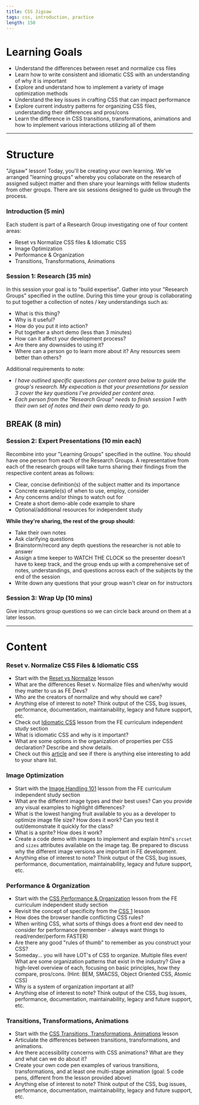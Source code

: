 ```yaml
---
title: CSS Jigsaw
tags: css, introduction, practice
length: 150
---
```


# Learning Goals

* Understand the differences between reset and normalize css files
* Learn how to write consistent and idiomatic CSS with an understanding of why it is important
* Explore and understand how to implement a variety of image optimization methods
* Understand the key issues in crafting CSS that can impact performance
* Explore current industry patterns for organizing CSS files, understanding their differences and pros/cons
* Learn the difference in CSS transitions, transformations, animations and how to implement various interactions utilizing all of them

***

# Structure
"Jigsaw" lesson! Today, you'll be creating your own learning. We've arranged "learning groups" whereby you collaborate on the research of assigned subject matter and then share your learnings with fellow students from other groups. There are six sessions designed to guide us through the process.

### Introduction (5 min)
Each student is part of a Research Group investigating one of four content areas:

* Reset vs Normalize CSS files & Idiomatic CSS
* Image Optimization
* Performance & Organization
* Transitions, Transformations, Animations

<!-- ### Session 1: Warmup (10 min)
For warmup, before you get into your Research Group, spend ten minutes getting your feet wet with your research topic. -->

### Session 1: Research (35 min)
In this session your goal is to "build expertise". Gather into your "Research Groups" specified in the outline. During this time your group is collaborating to put together a collection of notes / key understandings such as:

* What is this thing?
* Why is it useful?
* How do you put it into action?
* Put together a short demo (less than 3 minutes)
* How can it affect your development process?
* Are there any downsides to using it?
* Where can a person go to learn more about it? Any resources seem better than others?

Additional requirements to note:

* _I have outlined specific questions per content area below to guide the group's research. My expecation is that your presentations for session 3 cover the key questions I've provided per content area._
* _Each person from the "Research Group" needs to finish session 1 with their own set of notes and their own demo ready to go._

## BREAK (8 min)

### Session 2: Expert Presentations (10 min each)
Recombine into your "Learning Groups" specified in the outline. You should have one person from each of the Research Groups.
A representative from each of the research groups will take turns sharing their findings from the respective content areas as follows:

* Clear, concise definition(s) of the subject matter and its importance
* Concrete example(s) of when to use, employ, consider
* Any concerns and/or things to watch out for
* Create a short demo-able code example to share
* Optional/additional resources for independent study

**While they're sharing, the rest of the group should:**

* Take their own notes
* Ask clarifying questions
* Brainstorm/record any depth questions the researcher is not able to answer
* Assign a time keeper to WATCH THE CLOCK so the presenter doesn't have to keep track, and the group ends up with a comprehensive set of notes, understandings, and questions across each of the subjects by the end of the session
* Write down any questions that your group wasn't clear on for instructors

### Session 3: Wrap Up (10 mins)

Give instructors group questions so we can circle back around on them at a later lesson.


<!-- ## BREAK (8 min)

### Session 4: Gather Questions (10 min)
During this short session, one person from each Learning Group will write that group's unanswered questions on the front board.

### Session 5: Review Questions (20 min)
We'll review and attempt to answer all the questions on the board together.

##  BREAK (8 min)

### Session 6: Wrapup (5 min)
And finally we'll wrap it up with a few review questions, from the instructor, across each topic. -->

***

# Content

### Reset v. Normalize CSS Files & Idiomatic CSS

* Start with the [Reset vs Normalize](http://frontend.turing.io/lessons/module-1/reset-vs-normalize) lesson
* What are the differences Reset v. Normalize files and when/why would they matter to us as FE Devs?
* Who are the creators of normalize and why should we care?
* Anything else of interest to note? Think output of the CSS, bug issues, performance, documentation, maintainability, legacy and future support, etc.
* Check out [Idiomatic CSS](http://frontend.turing.io/independent-study/idiomatic-css.html) lesson from the FE curriculum independent study section
* What is idiomatic CSS and why is it important?
* What are some options in the organization of properties per CSS declaration? Describe and show details.
* Check out this [article](https://www.wired.com/2012/06/write-better-css-with-idiomatic-css/) and see if there is anything else interesting to add to your share list.

### Image Optimization

* Start with the [Image Handling 101](http://frontend.turing.io/independent-study/image-handling.html) lesson from the FE curriculum independent study section
* What are the different image types and their best uses? Can you provide any visual examples to highlight differences?  
* What is the lowest hanging fruit available to you as a developer to optimize image file size? How does it work? Can you test it out/demonstrate it quickly for the class?
* What is a sprite? How does it work?
* Create a code demo with images to implement and explain html's `srcset` and `sizes` attributes available on the image tag. Be prepared to discuss why the different image versions are important in FE development.
* Anything else of interest to note? Think output of the CSS, bug issues, performance, documentation, maintainability, legacy and future support, etc.

### Performance & Organization

* Start with the [CSS Performance & Organization](http://frontend.turing.io/independent-study/css-performance-and-organization.html) lesson from the FE curriculum independent study section
* Revisit the concept of specificity from the [CSS 1](http://frontend.turing.io/lessons/module-1/css-1) lesson
* How does the browser handle conflicting CSS rules?
* When writing CSS, what sorts of things does a front end dev need to consider for performance (remember - always want things to read/render/perform FASTER)
* Are there any good "rules of thumb" to remember as you construct your CSS?
* Someday... you will have LOT's of CSS to organize. Multiple files even! What are some organization patterns that exist in the industry? Give a high-level overview of each, focusing on basic principles, how they compare, pros/cons. (Hint: BEM, SMACSS, Object Oriented CSS, Atomic CSS)
* Why is a system of organization important at all?
* Anything else of interest to note? Think output of the CSS, bug issues, performance, documentation, maintainability, legacy and future support, etc.

### Transitions, Transformations, Animations

* Start with the [CSS Transitions, Transformations, Animations](http://frontend.turing.io/lessons/module-1/css-transitions-transformations) lesson
* Articulate the differences between transitions, transformations, and animations.
* Are there accessibility concerns with CSS animations? What are they and what can we do about it?
* Create your own code pen examples of various transitions, transformations, and at least one multi-stage animation (goal: 5 code pens, different from the lesson provided above)
* Anything else of interest to note? Think output of the CSS, bug issues, performance, documentation, maintainability, legacy and future support, etc.
